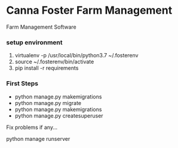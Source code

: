 # Canna Foster Farm Management  

Farm Management Software

### setup environment

1. virtualenv -p /usr/local/bin/python3.7 ~/.fosterenv
2. source ~/.fosterenv/bin/activate
3. pip install -r requirements

### First Steps

* python manage.py makemigrations
* python manage.py migrate
* python manage.py makemigrations
* python manage.py createsuperuser

Fix problems if any...

python manage runserver
